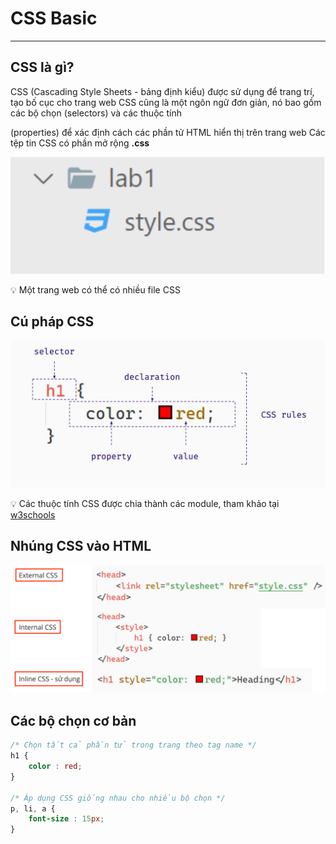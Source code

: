 # CSS Basic

---

## CSS là gì?

CSS (Cascading Style Sheets - bảng định kiểu) được sử dụng để trang trí, tạo bố cục cho trang web CSS cũng là một ngôn ngữ đơn giản, nó bao gồm các bộ chọn (selectors) và các thuộc tính

(properties) để xác định cách các phần tử HTML hiển thị trên trang web Các tệp tin CSS có phần mở rộng **.css**

![](./images/css-file.png)


💡 Một trang web có thể có nhiều file CSS

##  Cú pháp CSS

![](./images/css-cuphap.png)
 
💡 Các thuộc tính CSS được chia thành các module, tham khảo tại [w3schools](https://www.w3schools.com/css/default.asp)

##  Nhúng CSS vào HTML

![](./images/css-import.png)

## Các bộ chọn cơ bản



```css
/* Chọn tất cả phần tử trong trang theo tag name */
h1 {
    color : red;
}

/* Áp dụng CSS giống nhau cho nhiều bộ chọn */
p, li, a {
    font-size : 15px;
}
```

```css

```